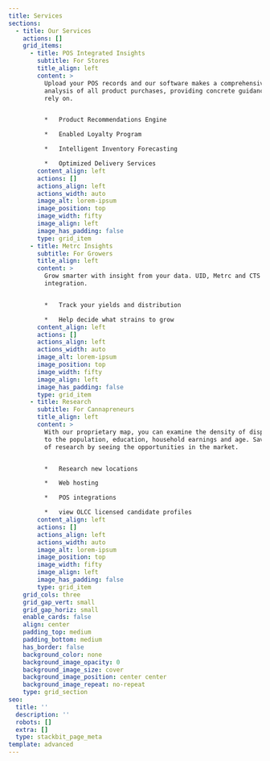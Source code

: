 ```yaml
---
title: Services
sections:
  - title: Our Services
    actions: []
    grid_items:
      - title: POS Integrated Insights
        subtitle: For Stores
        title_align: left
        content: >
          Upload your POS records and our software makes a comprehensive
          analysis of all product purchases, providing concrete guidance you can
          rely on.


          *   Product Recommendations Engine

          *   Enabled Loyalty Program

          *   Intelligent Inventory Forecasting

          *   Optimized Delivery Services
        content_align: left
        actions: []
        actions_align: left
        actions_width: auto
        image_alt: lorem-ipsum
        image_position: top
        image_width: fifty
        image_align: left
        image_has_padding: false
        type: grid_item
      - title: Metrc Insights
        subtitle: For Growers
        title_align: left
        content: >
          Grow smarter with insight from your data. UID, Metrc and CTS
          integration.


          *   Track your yields and distribution

          *   Help decide what strains to grow
        content_align: left
        actions: []
        actions_align: left
        actions_width: auto
        image_alt: lorem-ipsum
        image_position: top
        image_width: fifty
        image_align: left
        image_has_padding: false
        type: grid_item
      - title: Research
        subtitle: For Cannapreneurs
        title_align: left
        content: >
          With our proprietary map, you can examine the density of dispensaries
          to the population, education, household earnings and age. Save hours
          of research by seeing the opportunities in the market.


          *   Research new locations

          *   Web hosting

          *   POS integrations

          *   view OLCC licensed candidate profiles
        content_align: left
        actions: []
        actions_align: left
        actions_width: auto
        image_alt: lorem-ipsum
        image_position: top
        image_width: fifty
        image_align: left
        image_has_padding: false
        type: grid_item
    grid_cols: three
    grid_gap_vert: small
    grid_gap_horiz: small
    enable_cards: false
    align: center
    padding_top: medium
    padding_bottom: medium
    has_border: false
    background_color: none
    background_image_opacity: 0
    background_image_size: cover
    background_image_position: center center
    background_image_repeat: no-repeat
    type: grid_section
seo:
  title: ''
  description: ''
  robots: []
  extra: []
  type: stackbit_page_meta
template: advanced
---
```

